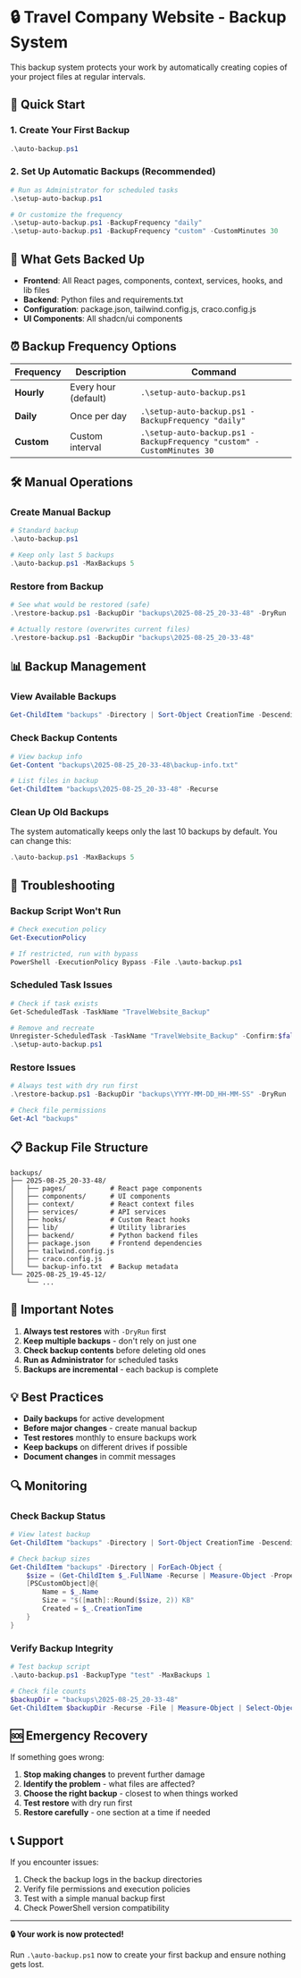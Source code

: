 # 🔒 Travel Company Website - Backup System

This backup system protects your work by automatically creating copies of your project files at regular intervals.

## 🚀 Quick Start

### 1. Create Your First Backup
```powershell
.\auto-backup.ps1
```

### 2. Set Up Automatic Backups (Recommended)
```powershell
# Run as Administrator for scheduled tasks
.\setup-auto-backup.ps1

# Or customize the frequency
.\setup-auto-backup.ps1 -BackupFrequency "daily"
.\setup-auto-backup.ps1 -BackupFrequency "custom" -CustomMinutes 30
```

## 📁 What Gets Backed Up

- **Frontend**: All React pages, components, context, services, hooks, and lib files
- **Backend**: Python files and requirements.txt
- **Configuration**: package.json, tailwind.config.js, craco.config.js
- **UI Components**: All shadcn/ui components

## ⏰ Backup Frequency Options

| Frequency | Description | Command |
|-----------|-------------|---------|
| **Hourly** | Every hour (default) | `.\setup-auto-backup.ps1` |
| **Daily** | Once per day | `.\setup-auto-backup.ps1 -BackupFrequency "daily"` |
| **Custom** | Custom interval | `.\setup-auto-backup.ps1 -BackupFrequency "custom" -CustomMinutes 30` |

## 🛠️ Manual Operations

### Create Manual Backup
```powershell
# Standard backup
.\auto-backup.ps1

# Keep only last 5 backups
.\auto-backup.ps1 -MaxBackups 5
```

### Restore from Backup
```powershell
# See what would be restored (safe)
.\restore-backup.ps1 -BackupDir "backups\2025-08-25_20-33-48" -DryRun

# Actually restore (overwrites current files)
.\restore-backup.ps1 -BackupDir "backups\2025-08-25_20-33-48"
```

## 📊 Backup Management

### View Available Backups
```powershell
Get-ChildItem "backups" -Directory | Sort-Object CreationTime -Descending
```

### Check Backup Contents
```powershell
# View backup info
Get-Content "backups\2025-08-25_20-33-48\backup-info.txt"

# List files in backup
Get-ChildItem "backups\2025-08-25_20-33-48" -Recurse
```

### Clean Up Old Backups
The system automatically keeps only the last 10 backups by default. You can change this:
```powershell
.\auto-backup.ps1 -MaxBackups 5
```

## 🔧 Troubleshooting

### Backup Script Won't Run
```powershell
# Check execution policy
Get-ExecutionPolicy

# If restricted, run with bypass
PowerShell -ExecutionPolicy Bypass -File .\auto-backup.ps1
```

### Scheduled Task Issues
```powershell
# Check if task exists
Get-ScheduledTask -TaskName "TravelWebsite_Backup"

# Remove and recreate
Unregister-ScheduledTask -TaskName "TravelWebsite_Backup" -Confirm:$false
.\setup-auto-backup.ps1
```

### Restore Issues
```powershell
# Always test with dry run first
.\restore-backup.ps1 -BackupDir "backups\YYYY-MM-DD_HH-MM-SS" -DryRun

# Check file permissions
Get-Acl "backups"
```

## 📋 Backup File Structure

```
backups/
├── 2025-08-25_20-33-48/
│   ├── pages/           # React page components
│   ├── components/      # UI components
│   ├── context/         # React context files
│   ├── services/        # API services
│   ├── hooks/           # Custom React hooks
│   ├── lib/             # Utility libraries
│   ├── backend/         # Python backend files
│   ├── package.json     # Frontend dependencies
│   ├── tailwind.config.js
│   ├── craco.config.js
│   └── backup-info.txt  # Backup metadata
└── 2025-08-25_19-45-12/
    └── ...
```

## 🚨 Important Notes

1. **Always test restores** with `-DryRun` first
2. **Keep multiple backups** - don't rely on just one
3. **Check backup contents** before deleting old ones
4. **Run as Administrator** for scheduled tasks
5. **Backups are incremental** - each backup is complete

## 💡 Best Practices

- **Daily backups** for active development
- **Before major changes** - create manual backup
- **Test restores** monthly to ensure backups work
- **Keep backups** on different drives if possible
- **Document changes** in commit messages

## 🔍 Monitoring

### Check Backup Status
```powershell
# View latest backup
Get-ChildItem "backups" -Directory | Sort-Object CreationTime -Descending | Select-Object -First 1

# Check backup sizes
Get-ChildItem "backups" -Directory | ForEach-Object {
    $size = (Get-ChildItem $_.FullName -Recurse | Measure-Object -Property Length -Sum).Sum / 1KB
    [PSCustomObject]@{
        Name = $_.Name
        Size = "$([math]::Round($size, 2)) KB"
        Created = $_.CreationTime
    }
}
```

### Verify Backup Integrity
```powershell
# Test backup script
.\auto-backup.ps1 -BackupType "test" -MaxBackups 1

# Check file counts
$backupDir = "backups\2025-08-25_20-33-48"
Get-ChildItem $backupDir -Recurse -File | Measure-Object | Select-Object Count
```

## 🆘 Emergency Recovery

If something goes wrong:

1. **Stop making changes** to prevent further damage
2. **Identify the problem** - what files are affected?
3. **Choose the right backup** - closest to when things worked
4. **Test restore** with dry run first
5. **Restore carefully** - one section at a time if needed

## 📞 Support

If you encounter issues:

1. Check the backup logs in the backup directories
2. Verify file permissions and execution policies
3. Test with a simple manual backup first
4. Check PowerShell version compatibility

---

**🔒 Your work is now protected!** 

Run `.\auto-backup.ps1` now to create your first backup and ensure nothing gets lost.
